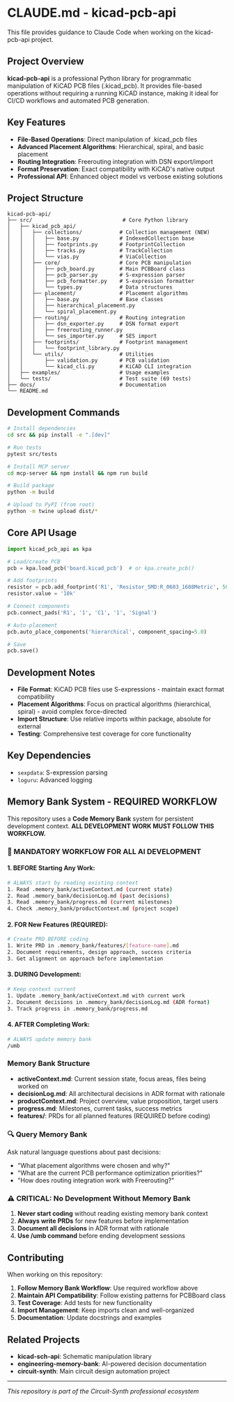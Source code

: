 # CLAUDE.md - kicad-pcb-api

This file provides guidance to Claude Code when working on the kicad-pcb-api project.

## Project Overview

**kicad-pcb-api** is a professional Python library for programmatic manipulation of KiCAD PCB files (.kicad_pcb). It provides file-based operations without requiring a running KiCAD instance, making it ideal for CI/CD workflows and automated PCB generation.

## Key Features

- **File-Based Operations**: Direct manipulation of .kicad_pcb files
- **Advanced Placement Algorithms**: Hierarchical, spiral, and basic placement
- **Routing Integration**: Freerouting integration with DSN export/import  
- **Format Preservation**: Exact compatibility with KiCAD's native output
- **Professional API**: Enhanced object model vs verbose existing solutions

## Project Structure

```
kicad-pcb-api/
├── src/                             # Core Python library
│   ├── kicad_pcb_api/
│   │   ├── collections/            # Collection management (NEW)
│   │   │   ├── base.py             # IndexedCollection base
│   │   │   ├── footprints.py       # FootprintCollection
│   │   │   ├── tracks.py           # TrackCollection
│   │   │   └── vias.py             # ViaCollection
│   │   ├── core/                   # Core PCB manipulation
│   │   │   ├── pcb_board.py        # Main PCBBoard class
│   │   │   ├── pcb_parser.py       # S-expression parser
│   │   │   ├── pcb_formatter.py    # S-expression formatter
│   │   │   └── types.py            # Data structures
│   │   ├── placement/              # Placement algorithms
│   │   │   ├── base.py             # Base classes
│   │   │   ├── hierarchical_placement.py
│   │   │   └── spiral_placement.py
│   │   ├── routing/                # Routing integration
│   │   │   ├── dsn_exporter.py     # DSN format export
│   │   │   ├── freerouting_runner.py
│   │   │   └── ses_importer.py     # SES import
│   │   ├── footprints/             # Footprint management
│   │   │   └── footprint_library.py
│   │   └── utils/                  # Utilities
│   │       ├── validation.py       # PCB validation
│   │       └── kicad_cli.py        # KiCAD CLI integration
│   ├── examples/                   # Usage examples
│   └── tests/                      # Test suite (69 tests)
├── docs/                           # Documentation
└── README.md
```

## Development Commands

```bash
# Install dependencies
cd src && pip install -e ".[dev]"

# Run tests
pytest src/tests

# Install MCP server
cd mcp-server && npm install && npm run build

# Build package
python -m build

# Upload to PyPI (from root)
python -m twine upload dist/*
```

## Core API Usage

```python
import kicad_pcb_api as kpa

# Load/create PCB
pcb = kpa.load_pcb('board.kicad_pcb')  # or kpa.create_pcb()

# Add footprints
resistor = pcb.add_footprint('R1', 'Resistor_SMD:R_0603_1608Metric', 50, 50)
resistor.value = '10k'

# Connect components
pcb.connect_pads('R1', '1', 'C1', '1', 'Signal')

# Auto-placement
pcb.auto_place_components('hierarchical', component_spacing=5.0)

# Save
pcb.save()
```


## Development Notes

- **File Format**: KiCAD PCB files use S-expressions - maintain exact format compatibility
- **Placement Algorithms**: Focus on practical algorithms (hierarchical, spiral) - avoid complex force-directed
- **Import Structure**: Use relative imports within package, absolute for external
- **Testing**: Comprehensive test coverage for core functionality

## Key Dependencies

- `sexpdata`: S-expression parsing
- `loguru`: Advanced logging

## Memory Bank System - REQUIRED WORKFLOW

This repository uses a **Code Memory Bank** system for persistent development context. **ALL DEVELOPMENT WORK MUST FOLLOW THIS WORKFLOW.**

### 🚨 MANDATORY WORKFLOW FOR ALL AI DEVELOPMENT

#### 1. BEFORE Starting Any Work:
```bash
# ALWAYS start by reading existing context
1. Read .memory_bank/activeContext.md (current state)
2. Read .memory_bank/decisionLog.md (past decisions) 
3. Read .memory_bank/progress.md (current milestones)
4. Check .memory_bank/productContext.md (project scope)
```

#### 2. FOR New Features (REQUIRED):
```bash
# Create PRD BEFORE coding
1. Write PRD in .memory_bank/features/[feature-name].md
2. Document requirements, design approach, success criteria
3. Get alignment on approach before implementation
```

#### 3. DURING Development:
```bash
# Keep context current
1. Update .memory_bank/activeContext.md with current work
2. Document decisions in .memory_bank/decisionLog.md (ADR format)
3. Track progress in .memory_bank/progress.md
```

#### 4. AFTER Completing Work:
```bash
# ALWAYS update memory bank
/umb
```

### Memory Bank Structure

- **activeContext.md**: Current session state, focus areas, files being worked on
- **decisionLog.md**: All architectural decisions in ADR format with rationale
- **productContext.md**: Project overview, value proposition, target users  
- **progress.md**: Milestones, current tasks, success metrics
- **features/**: PRDs for all planned features (REQUIRED before coding)

### 🔍 Query Memory Bank

Ask natural language questions about past decisions:
- "What placement algorithms were chosen and why?"
- "What are the current PCB performance optimization priorities?"
- "How does routing integration work with Freerouting?"

### ⚠️ CRITICAL: No Development Without Memory Bank

1. **Never start coding** without reading existing memory bank context
2. **Always write PRDs** for new features before implementation
3. **Document all decisions** in ADR format with rationale
4. **Use /umb command** before ending development sessions

## Contributing

When working on this repository:

1. **Follow Memory Bank Workflow**: Use required workflow above
2. **Maintain API Compatibility**: Follow existing patterns for PCBBoard class
3. **Test Coverage**: Add tests for new functionality
4. **Import Management**: Keep imports clean and well-organized
5. **Documentation**: Update docstrings and examples

## Related Projects

- **kicad-sch-api**: Schematic manipulation library
- **engineering-memory-bank**: AI-powered decision documentation
- **circuit-synth**: Main circuit design automation project

---

*This repository is part of the Circuit-Synth professional ecosystem*